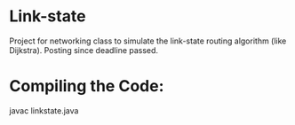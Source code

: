 # Link-state
Project for networking class to simulate the link-state routing algorithm (like Dijkstra). Posting since deadline passed.

# Compiling the Code:
javac linkstate.java